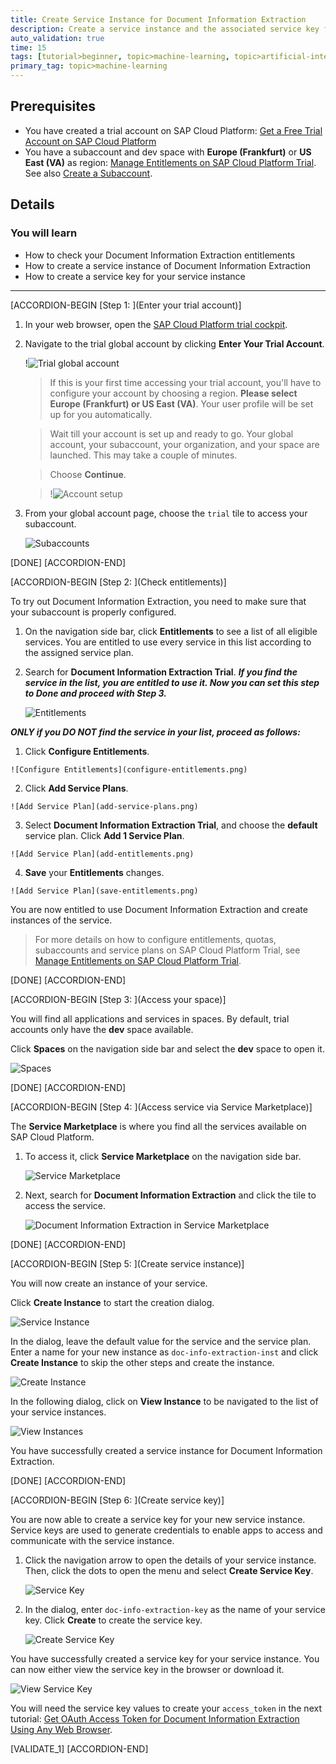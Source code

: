```yaml
---
title: Create Service Instance for Document Information Extraction
description: Create a service instance and the associated service key for Document Information Extraction, one of the SAP AI Business Services, using the SAP Cloud Platform trial cockpit.
auto_validation: true
time: 15
tags: [tutorial>beginner, topic>machine-learning, topic>artificial-intelligence, topic>cloud, products>sap-cloud-platform, products>sap-ai-business-services, products>document-information-extraction]
primary_tag: topic>machine-learning
---
```


## Prerequisites
- You have created a trial account on SAP Cloud Platform: [Get a Free Trial Account on SAP Cloud Platform](hcp-create-trial-account)
- You have a subaccount and dev space with **Europe (Frankfurt)** or **US East (VA)** as region: [Manage Entitlements on SAP Cloud Platform Trial](cp-trial-entitlements). See also [Create a Subaccount](https://help.sap.com/viewer/65de2977205c403bbc107264b8eccf4b/Cloud/en-US/261ba9ca868f469baf64c22257324a75.html).

## Details
### You will learn
  - How to check your Document Information Extraction entitlements
  - How to create a service instance of Document Information Extraction
  - How to create a service key for your service instance
---

[ACCORDION-BEGIN [Step 1: ](Enter your trial account)]

1. In your web browser, open the [SAP Cloud Platform trial cockpit](https://cockpit.hanatrial.ondemand.com/).

2. Navigate to the trial global account by clicking **Enter Your Trial Account**.

    !![Trial global account](01_Foundation20Onboarding_Home.png)

    >If this is your first time accessing your trial account, you'll have to configure your account by choosing a region. **Please select Europe (Frankfurt) or US East (VA)**. Your user profile will be set up for you automatically.

    >Wait till your account is set up and ready to go. Your global account, your subaccount, your organization, and your space are launched. This may take a couple of minutes.

    >Choose **Continue**.

    >!![Account setup](02_Foundation20Onboarding_Processing.png)

3. From your global account page, choose the `trial` tile to access your subaccount.

    ![Subaccounts](enter-trial-account.png)

[DONE]
[ACCORDION-END]


[ACCORDION-BEGIN [Step 2: ](Check entitlements)]

To try out Document Information Extraction, you need to make sure that your subaccount is properly configured.

1. On the navigation side bar, click **Entitlements** to see a list of all eligible services. You are entitled to use every service in this list according to the assigned service plan.

2. Search for **Document Information Extraction Trial**. ***If you find the service in the list, you are entitled to use it. Now you can set this step to **Done** and proceed with Step 3.***

    ![Entitlements](check-entitlements.png)

***ONLY if you DO NOT find the service in your list, proceed as follows:***

  1. Click **Configure Entitlements**.

    ![Configure Entitlements](configure-entitlements.png)

  2. Click **Add Service Plans**.

    ![Add Service Plan](add-service-plans.png)

  3. Select **Document Information Extraction Trial**, and choose the **default** service plan. Click **Add 1 Service Plan**.

    ![Add Service Plan](add-entitlements.png)

  4. **Save** your **Entitlements** changes.

    ![Add Service Plan](save-entitlements.png)    

You are now entitled to use Document Information Extraction and create instances of the service.

>For more details on how to configure entitlements, quotas, subaccounts and service plans on SAP Cloud Platform Trial, see [Manage Entitlements on SAP Cloud Platform Trial](cp-trial-entitlements).

[DONE]
[ACCORDION-END]


[ACCORDION-BEGIN [Step 3: ](Access your space)]

You will find all applications and services in spaces. By default, trial accounts only have the **dev** space available.

Click **Spaces** on the navigation side bar and select the **dev** space to open it.

![Spaces](access-space.png)

[DONE]
[ACCORDION-END]

[ACCORDION-BEGIN [Step 4: ](Access service via Service Marketplace)]

The **Service Marketplace** is where you find all the services available on SAP Cloud Platform.

1. To access it, click **Service Marketplace** on the navigation side bar.

    ![Service Marketplace](access-service-marketplace.png)

2. Next, search for **Document Information Extraction** and click the tile to access the service.

    ![Document Information Extraction in Service Marketplace](access-dox.png)

[DONE]
[ACCORDION-END]

[ACCORDION-BEGIN [Step 5: ](Create service instance)]

You will now create an instance of your service.

Click **Create Instance** to start the creation dialog.

![Service Instance](create-instance.png)

In the dialog, leave the default value for the service and the service plan. Enter a name for your new instance as `doc-info-extraction-inst` and click **Create Instance** to skip the other steps and create the instance.

![Create Instance](create-instance-dialog.png)

In the following dialog, click on **View Instance** to be navigated to the list of your service instances.

![View Instances](view-instances.png)

You have successfully created a service instance for Document Information Extraction.

[DONE]
[ACCORDION-END]

[ACCORDION-BEGIN [Step 6: ](Create service key)]

You are now able to create a service key for your new service instance. Service keys are used to generate credentials to enable apps to access and communicate with the service instance.

  1. Click the navigation arrow to open the details of your service instance. Then, click the dots to open the menu and select **Create Service Key**.

      ![Service Key](create-service-keys.png)

  2. In the dialog, enter `doc-info-extraction-key` as the name of your service key. Click **Create** to create the service key.

      ![Create Service Key](create-service-key-name.png)

You have successfully created a service key for your service instance. You can now either view the service key in the browser or download it.

![View Service Key](view-service-key.png)

You will need the service key values to create your `access_token` in the next tutorial: [Get OAuth Access Token for Document Information Extraction Using Any Web Browser](cp-aibus-dox-web-oauth-token).

[VALIDATE_1]
[ACCORDION-END]
